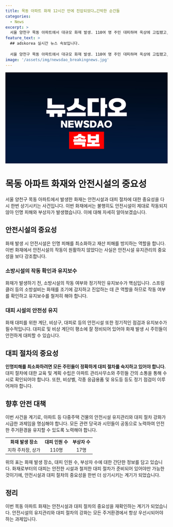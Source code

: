 ```yaml
---
title: 목동 아파트 화재 12시간 만에 진압되었다…긴박한 순간들
categories:
  - News
excerpt: >
  서울 양천구 목동 아파트에서 대규모 화재 발생. 110여 명 주민 대피하며 옥상에 고립됐고, 소방헬기에 의한 인명 구조. 화재 진압에 12시간 소요, 추가 폭발로 소방대원 등 17명 부상. 화재로 인한 연기 중독자 42명, 스프링클러 작동 장애 등으로 진화에 어려움. 소방 당국은 화재 원인 조사 중. 현장으로 소방 대원들 모습이 전해지며, 화재와 구조 작업에 힘써온 모습이 공개되었다. #목동 #화재 #소방대원 #인명구조
feature_text: >
  ## adskorea 실시간 뉴스 속보입니다.

  서울 양천구 목동 아파트에서 대규모 화재 발생. 110여 명 주민 대피하며 옥상에 고립됐고, 소방헬기에 의한 인명 구조. 화재 진압에 12시간 소요, 추가 폭발로 소방대원 등 17명 부상. 화재로 인한 연기 중독자 42명, 스프링클러 작동 장애 등으로 진화에 어려움. 소방 당국은 화재 원인 조사 중. 현장으로 소방 대원들 모습이 전해지며, 화재와 구조 작업에 힘써온 모습이 공개되었다. #목동 #화재 #소방대원 #인명구조
image: '/assets/img/newsdao_breakingnews.jpg'
---
```


<p><img src="/assets/img/newsdao_breakingnews.jpg" alt="adskorea 속보" /></p>

<h1 data-ke-size="size26"><b>목동 아파트 화재와 안전시설의 중요성</b></h1>

<p data-ke-size="size16">서울 양천구 목동 아파트에서 발생한 화재는 안전시설과 대피 절차에 대한 중요성을 다시 한번 상기시키는 사건입니다. 이번 화재에서는 불행히도 안전시설이 제대로 작동되지 않아 인명 피해와 부상자가 발생했습니다. 이에 대해 자세히 알아보겠습니다.</p>

<h2 data-ke-size="size24"><b>안전시설의 중요성</b></h2>

<p data-ke-size="size16">화재 발생 시 안전시설은 인명 피해를 최소화하고 재산 피해를 방지하는 역할을 합니다. 이번 화재에서 안전시설의 작동이 원활하지 않았다는 사실은 안전시설 유지관리의 중요성을 보다 강조합니다.</p>

<h3 data-ke-size="size20"><b>소방시설의 작동 확인과 유지보수</b></h3>

<p data-ke-size="size16">화재가 발생하기 전, 소방시설의 작동 여부와 정기적인 유지보수가 핵심입니다. 스프링클러 등의 소방설비는 화재를 조기에 감지하고 진압하는 데 큰 역할을 하므로 작동 여부를 확인하고 유지보수를 철저히 해야 합니다.</p>

<h3 data-ke-size="size20"><b>대피 시설의 안전성 유지</b></h3>

<p data-ke-size="size16">화재 대피를 위한 계단, 비상구, 대피로 등의 안전시설 또한 정기적인 점검과 유지보수가 필수적입니다. 대피로 및 비상 계단이 평소에 잘 정비되어 있어야 화재 발생 시 주민들이 안전하게 대피할 수 있습니다.</p>

<h2 data-ke-size="size24"><b>대피 절차의 중요성</b></h2>

<p data-ke-size="size16"><b>인명피해를 최소화하려면 모든 주민들이 정확하게 대피 절차를 숙지하고 있어야 합니다.</b> 대피 절차에 대한 교육 및 계획 수립은 아파트 관리사무소와 주민들 간의 소통을 통해 수시로 확인되어야 합니다. 또한, 비상벨, 각종 응급용품 및 유도등 등도 정기 점검이 이루어져야 합니다.</p>

<h2 data-ke-size="size24"><b>향후 안전 대책</b></h2>

<p data-ke-size="size16">이번 사건을 계기로, 아파트 등 다중주택 건물의 안전시설 유지관리와 대피 절차 강화가 시급한 과제임을 명심해야 합니다. 모든 관련 당국과 시민들이 공동으로 노력하여 안전한 주거환경을 유지할 수 있도록 노력해야 합니다.</p>

<table>
    <tbody>
        <tr>
            <td style="text-align: center; height: 17px;"><b>화재 발생 장소</b></td>
            <td style="text-align: center; height: 17px;"><b>대피 인원 수</b></td>
            <td style="text-align: center; height: 17px;"><b>부상자 수</b></td>
        </tr>
        <tr>
            <td style="text-align: center; height: 17px;">지하 주차장, 상가</td>
            <td style="text-align: center; height: 17px;">110명</td>
            <td style="text-align: center; height: 17px;">17명</td>
        </tr>
    </tbody>
</table>

<p data-ke-size="size16">위의 표는 화재 발생 장소, 대피 인원 수, 부상자 수에 대한 간단한 정보를 담고 있습니다. 화재로부터의 대피는 안전한 시설과 철저한 대피 절차가 준비되어 있어야만 가능한 것이기에, 안전시설과 대피 절차의 중요성을 한번 더 상기시키는 계기가 되었습니다.</p>

<h2 data-ke-size="size24"><b>정리</b></h2>

<p data-ke-size="size16">이번 목동 아파트 화재는 안전시설과 대피 절차의 중요성을 재확인하는 계기가 되었습니다. 안전시설의 유지관리와 대피 절차의 강화는 모든 주거환경에서 항상 우선시되어야 하는 과제입니다.</p>

<p data-ke-size="size16">&nbsp;</p>

